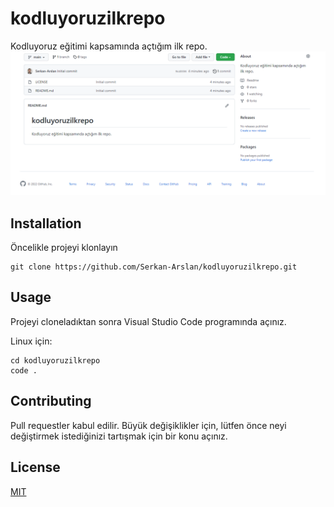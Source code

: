 # kodluyoruzilkrepo
Kodluyoruz eğitimi kapsamında açtığım ilk repo.
![ekran_goruntusu](ss.PNG)
## Installation

Öncelikle projeyi klonlayın

```
git clone https://github.com/Serkan-Arslan/kodluyoruzilkrepo.git
```

## Usage

Projeyi cloneladıktan sonra Visual Studio Code programında açınız.

Linux için:
```linux
cd kodluyoruzilkrepo
code .
```

## Contributing
Pull requestler kabul edilir. Büyük değişiklikler için, lütfen önce neyi değiştirmek istediğinizi tartışmak için bir konu açınız.


## License
[MIT](https://choosealicense.com/licenses/mit/)